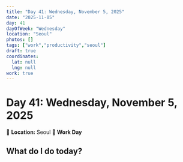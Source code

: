 ```yaml
---
title: "Day 41: Wednesday, November 5, 2025"
date: "2025-11-05"
day: 41
dayOfWeek: "Wednesday"
location: "Seoul"
photos: []
tags: ["work","productivity","seoul"]
draft: true
coordinates:
  lat: null
  lng: null
work: true
---
```

# Day 41: Wednesday, November 5, 2025

📍 **Location:** Seoul
💼 **Work Day**

## What do I do today?


